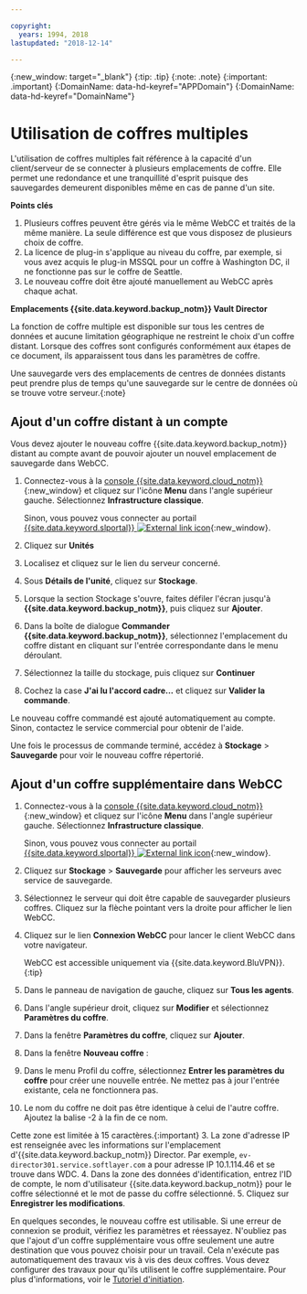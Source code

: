 ```yaml
---

copyright:
  years: 1994, 2018
lastupdated: "2018-12-14"

---
```

{:new_window: target="_blank"}
{:tip: .tip}
{:note: .note}
{:important: .important}
{:DomainName: data-hd-keyref="APPDomain"}
{:DomainName: data-hd-keyref="DomainName"}

# Utilisation de coffres multiples

L'utilisation de coffres multiples fait référence à la capacité d'un client/serveur de se connecter à plusieurs emplacements de coffre. Elle permet une redondance et une tranquillité d'esprit puisque des sauvegardes demeurent disponibles même en cas de panne d'un site.

**Points clés**

1. Plusieurs coffres peuvent être gérés via le même WebCC et traités de la même manière. La seule différence est que vous disposez de plusieurs choix de coffre.
2. La licence de plug-in s'applique au niveau du coffre, par exemple, si vous avez acquis le plug-in MSSQL pour un coffre à Washington DC, il ne fonctionne pas sur le coffre de Seattle.
3. Le nouveau coffre doit être ajouté manuellement au WebCC après chaque achat.

**Emplacements {{site.data.keyword.backup_notm}} Vault Director**

La fonction de coffre multiple est disponible sur tous les centres de données et aucune limitation géographique ne restreint le choix d'un coffre distant. Lorsque des coffres sont configurés conformément aux étapes de ce document, ils apparaissent tous dans les paramètres de coffre.

Une sauvegarde vers des emplacements de centres de données distants peut prendre plus de temps qu'une sauvegarde sur le centre de données où se trouve votre serveur.{:note}

## Ajout d'un coffre distant à un compte

Vous devez ajouter le nouveau coffre {{site.data.keyword.backup_notm}} distant au compte avant de pouvoir ajouter un nouvel emplacement de sauvegarde dans WebCC.

1. Connectez-vous à la [console {{site.data.keyword.cloud_notm}}](https://{DomainName}/catalog/){:new_window} et cliquez sur l'icône **Menu** dans l'angle supérieur gauche. Sélectionnez **Infrastructure classique**.

   Sinon, vous pouvez vous connecter au portail [{{site.data.keyword.slportal}} ![External link icon](../../icons/launch-glyph.svg "External link icon")](https://control.softlayer.com/){:new_window}.
2. Cliquez sur **Unités**
3. Localisez et cliquez sur le lien du serveur concerné.
4. Sous **Détails de l'unité**, cliquez sur **Stockage**.
5. Lorsque la section Stockage s'ouvre, faites défiler l'écran jusqu'à **{{site.data.keyword.backup_notm}}**, puis cliquez sur **Ajouter**.
6. Dans la boîte de dialogue **Commander {{site.data.keyword.backup_notm}}**, sélectionnez l'emplacement du coffre distant en cliquant sur l'entrée correspondante dans le menu déroulant.
7. Sélectionnez la taille du stockage, puis cliquez sur **Continuer**
8. Cochez la case **J'ai lu l'accord cadre...** et cliquez sur **Valider la commande**.

Le nouveau coffre commandé est ajouté automatiquement au compte. Sinon, contactez le service commercial pour obtenir de l'aide.

Une fois le processus de commande terminé, accédez à **Stockage** > **Sauvegarde** pour voir le nouveau coffre répertorié.

## Ajout d'un coffre supplémentaire dans WebCC

1. Connectez-vous à la [console {{site.data.keyword.cloud_notm}}](https://{DomainName}/catalog/){:new_window} et cliquez sur l'icône **Menu** dans l'angle supérieur gauche. Sélectionnez **Infrastructure classique**.

   Sinon, vous pouvez vous connecter au portail [{{site.data.keyword.slportal}} ![External link icon](../../icons/launch-glyph.svg "External link icon")](https://control.softlayer.com/){:new_window}.
2. Cliquez sur **Stockage** > **Sauvegarde** pour afficher les serveurs avec service de sauvegarde.
3. Sélectionnez le serveur qui doit être capable de sauvegarder plusieurs coffres. Cliquez sur la flèche pointant vers la droite pour afficher le lien WebCC.
4. Cliquez sur le lien **Connexion WebCC** pour lancer le client WebCC dans votre navigateur.

   WebCC est accessible uniquement via {{site.data.keyword.BluVPN}}.
   {:tip}
5. Dans le panneau de navigation de gauche, cliquez sur **Tous les agents**.
6. Dans l'angle supérieur droit, cliquez sur **Modifier** et sélectionnez **Paramètres du coffre**.
7. Dans la fenêtre **Paramètres du coffre**, cliquez sur **Ajouter**.
8. Dans la fenêtre **Nouveau coffre** :
  1. Dans le menu Profil du coffre, sélectionnez **Entrer les paramètres du coffre** pour créer une nouvelle entrée. Ne mettez pas à jour l'entrée existante, cela ne fonctionnera pas.
  2. Le nom du coffre ne doit pas être identique à celui de l'autre coffre. Ajoutez la balise -2 à la fin de ce nom. <br/>

Cette zone est limitée à 15 caractères.{:important}
  3. La zone d'adresse IP est renseignée avec les informations sur l'emplacement d'{{site.data.keyword.backup_notm}} Director. Par exemple, `ev-director301.service.softlayer.com` a pour adresse IP 10.1.114.46 et se trouve dans WDC.
  4. Dans la zone des données d'identification, entrez l'ID de compte, le nom d'utilisateur {{site.data.keyword.backup_notm}} pour le coffre sélectionné et le mot de passe du coffre sélectionné.
  5. Cliquez sur **Enregistrer les modifications**.

En quelques secondes, le nouveau coffre est utilisable. Si une erreur de connexion se produit, vérifiez les paramètres et réessayez. N'oubliez pas que l'ajout d'un coffre supplémentaire vous offre seulement une autre destination que vous pouvez choisir pour un travail. Cela n'exécute pas automatiquement des travaux vis à vis des deux coffres. Vous devez configurer des travaux pour qu'ils utilisent le coffre supplémentaire. Pour plus d'informations, voir le [Tutoriel d'initiation](index.html).
